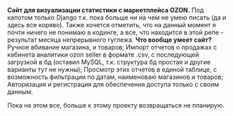 **Сайт для визуализации статистики с маркетплейса OZON.**
Под капотом только Django т.к. пока больше ни на чем не умею писать (да и здесь все коряво).
Также хочется отметить, что на данный момент я почти ничего не понимаю в кодинге, а все, что находится в этой репе - результат месяца непрерывного гуглежа.
**Что вообще умеет сайт?**
Ручное вбивание магазина, и товаров;
Импорт отчетов о продажах с кабинета аналитики ozon seller в формате .csv, с последующей загрузкой в бд (оставил MySQL, т.к. структура бд простая и другие варианты тут не нужны);
Просмотр этих отчетов в единой таблице, с возможность фильтрации по датам, наименоваю магазинов и товаров;
Авторизация и регистрация для обеспечения доступа только с своим данным.

Пока на этом все, больше к этому проекту возвращаться не планирую.
